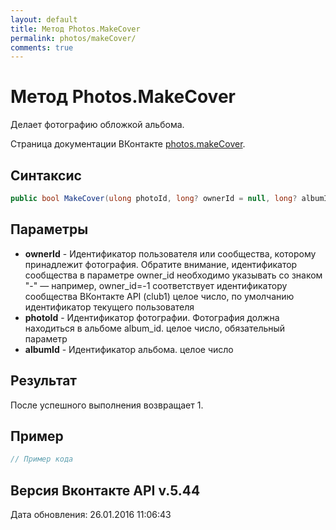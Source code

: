 ```yaml
---
layout: default
title: Метод Photos.MakeCover
permalink: photos/makeCover/
comments: true
---
```

# Метод Photos.MakeCover
Делает фотографию обложкой альбома.

Страница документации ВКонтакте [photos.makeCover](https://vk.com/dev/photos.makeCover).

## Синтаксис
``` csharp
public bool MakeCover(ulong photoId, long? ownerId = null, long? albumId = null)
```

## Параметры
+ **ownerId** - Идентификатор пользователя или сообщества, которому принадлежит фотография. Обратите внимание, идентификатор сообщества в параметре owner_id необходимо указывать со знаком "-" — например, owner_id=-1 соответствует идентификатору сообщества ВКонтакте API (club1)  целое число, по умолчанию идентификатор текущего пользователя
+ **photoId** - Идентификатор фотографии. Фотография должна находиться в альбоме album_id. целое число, обязательный параметр
+ **albumId** - Идентификатор альбома. целое число

## Результат
После успешного выполнения возвращает 1.

## Пример
``` csharp
// Пример кода
```

## Версия Вконтакте API v.5.44
Дата обновления: 26.01.2016 11:06:43
